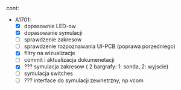cont:
- A1701:
	- [x] dopasownie LED-ow
	- [x] dopasowanie symulacji
	- [ ] sprawdzenie zakresow
	- [ ] sprawdzenie rozpoznawania UI-PCB (poprawa porzedniego)
	- [x] filtry na wizualizacje
	- [ ] commit i aktualizacja dokumenetacji
	- [x] ??? symulacja zakresow ( 2 bargrafy: 1: sonda, 2: wyjscie)
	- [ ] symulacja switches
	- [ ] ??? interface do symulacji zewnetrzny, np vcom